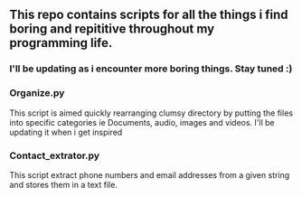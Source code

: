 ## This repo contains scripts for all the things i find boring and repititive throughout my programming life.
### I'll be updating as i encounter more boring things. Stay tuned :)

### Organize.py
This script is aimed quickly rearranging clumsy directory by putting the files into specific categories ie Documents, audio, images and videos. 
I'll be updating it when i get inspired

### Contact_extrator.py
This script extract phone numbers and email addresses from a given string and stores them in a text file.